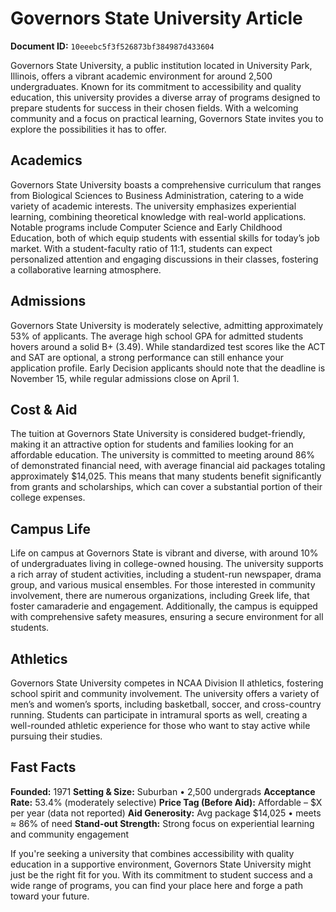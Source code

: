 # Governors State University Article

**Document ID:** `10eeebc5f3f526873bf384987d433604`

Governors State University, a public institution located in University Park, Illinois, offers a vibrant academic environment for around 2,500 undergraduates. Known for its commitment to accessibility and quality education, this university provides a diverse array of programs designed to prepare students for success in their chosen fields. With a welcoming community and a focus on practical learning, Governors State invites you to explore the possibilities it has to offer.

## Academics
Governors State University boasts a comprehensive curriculum that ranges from Biological Sciences to Business Administration, catering to a wide variety of academic interests. The university emphasizes experiential learning, combining theoretical knowledge with real-world applications. Notable programs include Computer Science and Early Childhood Education, both of which equip students with essential skills for today’s job market. With a student-faculty ratio of 11:1, students can expect personalized attention and engaging discussions in their classes, fostering a collaborative learning atmosphere.

## Admissions
Governors State University is moderately selective, admitting approximately 53% of applicants. The average high school GPA for admitted students hovers around a solid B+ (3.49). While standardized test scores like the ACT and SAT are optional, a strong performance can still enhance your application profile. Early Decision applicants should note that the deadline is November 15, while regular admissions close on April 1.

## Cost & Aid
The tuition at Governors State University is considered budget-friendly, making it an attractive option for students and families looking for an affordable education. The university is committed to meeting around 86% of demonstrated financial need, with average financial aid packages totaling approximately $14,025. This means that many students benefit significantly from grants and scholarships, which can cover a substantial portion of their college expenses.

## Campus Life
Life on campus at Governors State is vibrant and diverse, with around 10% of undergraduates living in college-owned housing. The university supports a rich array of student activities, including a student-run newspaper, drama group, and various musical ensembles. For those interested in community involvement, there are numerous organizations, including Greek life, that foster camaraderie and engagement. Additionally, the campus is equipped with comprehensive safety measures, ensuring a secure environment for all students.

## Athletics
Governors State University competes in NCAA Division II athletics, fostering school spirit and community involvement. The university offers a variety of men’s and women’s sports, including basketball, soccer, and cross-country running. Students can participate in intramural sports as well, creating a well-rounded athletic experience for those who want to stay active while pursuing their studies.

## Fast Facts
**Founded:** 1971
**Setting & Size:** Suburban • 2,500 undergrads
**Acceptance Rate:** 53.4% (moderately selective)
**Price Tag (Before Aid):** Affordable – $X per year (data not reported)
**Aid Generosity:** Avg package $14,025 • meets ≈ 86% of need
**Stand-out Strength:** Strong focus on experiential learning and community engagement

If you're seeking a university that combines accessibility with quality education in a supportive environment, Governors State University might just be the right fit for you. With its commitment to student success and a wide range of programs, you can find your place here and forge a path toward your future.

